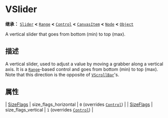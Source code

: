 <!-- ⚠ 请勿编辑本文件 ⚠ -->
<!-- 本文档使用脚本从 WeDot 引擎源码仓库生成。 -->
<!-- 生成脚本：https://github.com/WeDot-Engine/WeDot/tree/4.3/doc/tools/make_md.py； -->
<!-- 原文件：https://github.com/WeDot-Engine/WeDot/tree/4.3/doc/classes/VSlider.xml。 -->

<div id="_class_vslider"></div>

# VSlider

**继承：** [`Slider`](class_slider.md) **<** [`Range`](class_range.md) **<** [`Control`](class_control.md) **<** [`CanvasItem`](class_canvasitem.md) **<** [`Node`](class_node.md) **<** [`Object`](class_object.md)

A vertical slider that goes from bottom (min) to top (max).

## 描述

A vertical slider, used to adjust a value by moving a grabber along a vertical axis. It is a [`Range`](class_range.md)-based control and goes from bottom (min) to top (max). Note that this direction is the opposite of [`VScrollBar`](class_vscrollbar.md)'s.

## 属性

| [SizeFlags](#enum_control_sizeflags) | size_flags_horizontal | ``0`` (overrides [`Control`](#class_control_property_size_flags_horizontal)) |
| [SizeFlags](#enum_control_sizeflags) | size_flags_vertical   | ``1`` (overrides [`Control`](#class_control_property_size_flags_vertical))   |

[^virtual]: 本方法通常需要用户覆盖才能生效。
[^const]: 本方法无副作用，不会修改该实例的任何成员变量。
[^vararg]: 本方法除了能接受在此处描述的参数外，还能够继续接受任意数量的参数。
[^constructor]: 本方法用于构造某个类型。
[^static]: 调用本方法无需实例，可直接使用类名进行调用。
[^operator]: 本方法描述的是使用本类型作为左操作数的有效运算符。
[^bitfield]: 这个值是由下列位标志构成位掩码的整数。
[^void]: 无返回值。
